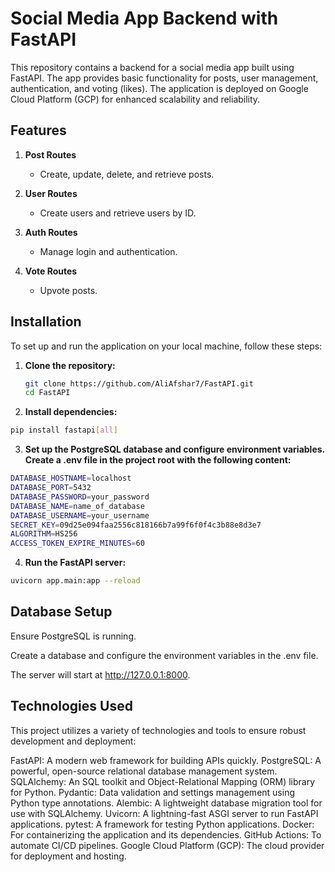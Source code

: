 # Social Media App Backend with FastAPI

This repository contains a backend for a social media app built using FastAPI. The app provides basic functionality for posts, user management, authentication, and voting (likes). The application is deployed on Google Cloud Platform (GCP) for enhanced scalability and reliability.

## Features

1. **Post Routes**  
   - Create, update, delete, and retrieve posts.

2. **User Routes**  
   - Create users and retrieve users by ID.

3. **Auth Routes**  
   - Manage login and authentication.

4. **Vote Routes**  
   - Upvote posts.

## Installation

To set up and run the application on your local machine, follow these steps:

1. **Clone the repository:**
   ```bash
   git clone https://github.com/AliAfshar7/FastAPI.git
   cd FastAPI
2. **Install dependencies:**

```bash
pip install fastapi[all]
```
3. **Set up the PostgreSQL database and configure environment variables. Create a .env file in the project root with the following content:**

```bash
DATABASE_HOSTNAME=localhost
DATABASE_PORT=5432
DATABASE_PASSWORD=your_password
DATABASE_NAME=name_of_database
DATABASE_USERNAME=your_username
SECRET_KEY=09d25e094faa2556c818166b7a99f6f0f4c3b88e8d3e7
ALGORITHM=HS256
ACCESS_TOKEN_EXPIRE_MINUTES=60
```
4. **Run the FastAPI server:**

```bash
uvicorn app.main:app --reload
```
## Database Setup
Ensure PostgreSQL is running.

Create a database and configure the environment variables in the .env file.

The server will start at http://127.0.0.1:8000.

## Technologies Used
This project utilizes a variety of technologies and tools to ensure robust development and deployment:

FastAPI: A modern web framework for building APIs quickly.
PostgreSQL: A powerful, open-source relational database management system.
SQLAlchemy: An SQL toolkit and Object-Relational Mapping (ORM) library for Python.
Pydantic: Data validation and settings management using Python type annotations.
Alembic: A lightweight database migration tool for use with SQLAlchemy.
Uvicorn: A lightning-fast ASGI server to run FastAPI applications.
pytest: A framework for testing Python applications.
Docker: For containerizing the application and its dependencies.
GitHub Actions: To automate CI/CD pipelines.
Google Cloud Platform (GCP): The cloud provider for deployment and hosting.
